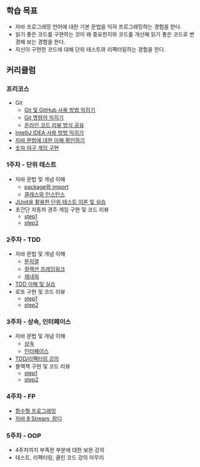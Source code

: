 ## 학습 목표
- 자바 프로그래밍 언어에 대한 기본 문법을 익혀 프로그래밍하는 경험을 한다.
- 읽기 좋은 코드를 구현하는 것이 왜 중요한지와 코드를 개선해 읽기 좋은 코드로 변경해 보는 경험을 한다.
- 자신이 구현한 코드에 대해 단위 테스트와 리팩터링하는 경험을 한다.

## 커리큘럼

### 프리코스
- Git
  - [Git 및 GitHub 사용 방법 익히기](https://github.com/LEE-Yerim/nextstep/blob/main/src/main/java/study0/Git.md)
  - [Git 명령어 익히기](https://github.com/LEE-Yerim/nextstep/blob/main/src/main/java/study0/Git-Command.md)  
  - [온라인 코드 리뷰 방식 공유](https://github.com/LEE-Yerim/nextstep/blob/main/src/main/java/study0/Git-CodeReview.md)
- [IntelliJ IDEA 사용 방법 익히기](https://github.com/LEE-Yerim/nextstep/blob/main/src/main/java/study0/Intelli-J.md)
- [자바 문법에 대한 이해 확인하기](https://github.com/LEE-Yerim/nextstep/blob/main/src/main/java/study0/Java.md)
- [숫자 야구 게임 구현](https://github.com/LEE-Yerim/java-baseball-precourse/tree/step1)

### 1주차 - 단위 테스트
- 자바 문법 및 개념 이해
  - [package와 import]()
  - [클래스와 인스턴스]()
- [JUnit을 활용한 단위 테스트 이론 및 실습](https://github.com/LEE-Yerim/nextstep/blob/main/src/main/java/study1/JUnit.md)
- 초간단 자동차 경주 게임 구현 및 코드 리뷰
  - [step1](https://github.com/LEE-Yerim/java-racingcar/tree/step1)
  - [step2](https://github.com/LEE-Yerim/java-racingcar/tree/step2)

### 2주차 - TDD
- 자바 문법 및 개념 이해
  - [문자열]()
  - [컬렉션 프레임워크]()
  - [제네릭]()
- [TDD 이해 및 실습](https://github.com/LEE-Yerim/nextstep/blob/main/src/main/java/study2/TDD.md)
- 로또 구현 및 코드 리뷰
  - [step1](https://github.com/LEE-Yerim/java-lotto/tree/step1)
  - [step2](https://github.com/LEE-Yerim/java-lotto/tree/step2)

### 3주차 - 상속, 인터페이스
- 자바 문법 및 개념 이해
  - [상속](https://github.com/LEE-Yerim/nextstep/blob/main/src/main/java/study3/Inheritance.md)
  - [인터페이스](https://github.com/LEE-Yerim/nextstep/blob/main/src/main/java/study3/Interface.md)
- [TDD/리팩터링 강의]()
- 블랙잭 구현 및 코드 리뷰
  - [step1](https://github.com/LEE-Yerim/java-blackjack/tree/step1)
  - [step2]()

### 4주차 - FP
- [함수형 프로그래밍]()
- [자바 8 Stream, 람다]()

### 5주차 - OOP
- 4주차까지 부족한 부분에 대한 보완 강의
- 테스트, 리팩터링, 클린 코드 강의 마무리
